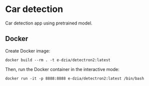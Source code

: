 # Car detection

Car detection app using pretrained model.

## Docker

Create Docker image:
```shell
docker build --rm . -t e-dzia/detectron2:latest
```
Then, run the Docker container in the interactive mode:
```shell
docker run -it -p 8888:8888 e-dzia/detectron2:latest /bin/bash
```
